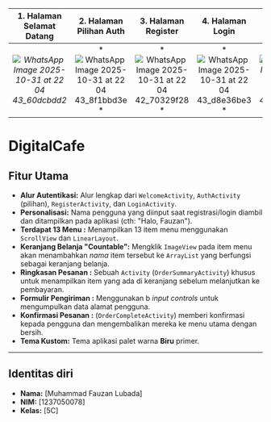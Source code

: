 
| 1. Halaman Selamat Datang | 2. Halaman Pilihan Auth | 3. Halaman Register | 4. Halaman Login | 5. Halaman Menu  | 6. Halaman Keranjang  | 7. Halaman Alamat (Delivery) | 8. Halaman Selesai (Confirm) |
| :---: | :---: | :---: | :---: | :---: | :---: | :---: | :---: |
| *![WhatsApp Image 2025-10-31 at 22 04 43_60dcbdd2](https://github.com/user-attachments/assets/3bf0a4d0-7d48-4d77-af41-ab823ed7f025)* | *![WhatsApp Image 2025-10-31 at 22 04 43_8f1bbd3e](https://github.com/user-attachments/assets/0c53acff-fbce-4b1d-8429-29f9e937ba1d) * | *![WhatsApp Image 2025-10-31 at 22 04 42_70329f28](https://github.com/user-attachments/assets/e13f1714-f348-43ce-acaa-30904b68d647) * | *![WhatsApp Image 2025-10-31 at 22 04 43_d8e36be3](https://github.com/user-attachments/assets/63966bbb-c23c-40ff-8ca8-d81c39a09f7b) * |  *![WhatsApp Image 2025-10-31 at 22 04 42_4887f919](https://github.com/user-attachments/assets/f49c9468-4438-473d-b718-fa05f81bcede)* | *![WhatsApp Image 2025-10-31 at 22 04 42_87933d9b](https://github.com/user-attachments/assets/79bd1eb3-196d-480c-a00b-4f49c274b697)* | *![WhatsApp Image 2025-10-31 at 22 04 41_ed21c4d9](https://github.com/user-attachments/assets/e014cab5-1ea1-4899-9267-79a89d5109cb) * | *![WhatsApp Image 2025-10-31 at 22 04 41_834cf02e](https://github.com/user-attachments/assets/c1591105-d433-49f3-aca9-257008bd8cef)* |





# DigitalCafe 
##  Fitur Utama

* **Alur Autentikasi:** Alur lengkap dari `WelcomeActivity`, `AuthActivity` (pilihan), `RegisterActivity`, dan `LoginActivity`.
* **Personalisasi:** Nama pengguna yang diinput saat registrasi/login  diambil dan ditampilkan pada aplikasi (cth: "Halo, Fauzan").
* **Terdapat 13 Menu :** Menampilkan 13 item menu menggunakan `ScrollView` dan `LinearLayout`.
* **Keranjang Belanja "Countable":** Mengklik `ImageView` pada item menu akan menambahkan *nama* item tersebut ke `ArrayList` yang berfungsi sebagai keranjang belanja.
* **Ringkasan Pesanan :** Sebuah `Activity` (`OrderSummaryActivity`) khusus untuk menampilkan item yang ada di keranjang sebelum melanjutkan ke pembayaran.
* **Formulir Pengiriman :** Menggunakan b *input controls* untuk mengumpulkan data alamat pengguna.
* **Konfirmasi Pesanan :**  (`OrderCompleteActivity`) memberi konfirmasi kepada pengguna dan mengembalikan mereka ke menu utama dengan bersih.
* **Tema Kustom:** Tema aplikasi  palet warna **Biru** primer.

---

##  Identitas diri
* **Nama:** [Muhammad Fauzan Lubada]
* **NIM:** [1237050078]
* **Kelas:** [5C]
